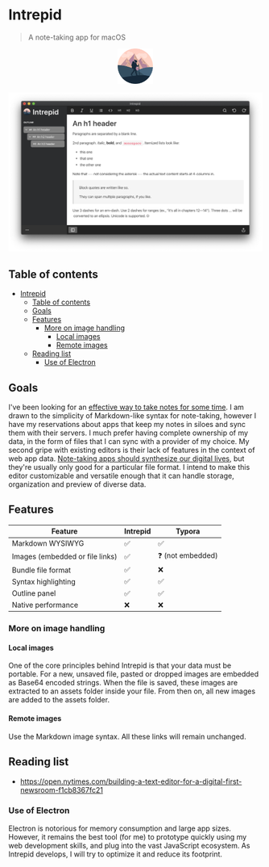 # Intrepid

> A note-taking app for macOS

<p align="center">
    <img src="./docs/icon.png" width=70 alt="icon">
</p>

![Cover](./docs/cover.png)

## Table of contents

- [Intrepid](#intrepid)
  - [Table of contents](#table-of-contents)
  - [Goals](#goals)
  - [Features](#features)
    - [More on image handling](#more-on-image-handling)
      - [Local images](#local-images)
      - [Remote images](#remote-images)
  - [Reading list](#reading-list)
    - [Use of Electron](#use-of-electron)

## Goals

I've been looking for an [effective way to take notes for some time](https://sarimabbas.com/posts/2019/markdown-editor/). I am drawn to the simplicity of Markdown-like syntax for note-taking, however I have my reservations about apps that keep my notes in siloes and sync them with their servers. I much prefer having complete ownership of my data, in the form of files that I can sync with a provider of my choice. My second gripe with existing editors is their lack of features in the context of web app data. [Note-taking apps should synthesize our digital lives](https://sarimabbas.com/posts/2019/unified-productivity/), but they're usually only good for a particular file format. I intend to make this editor customizable and versatile enough that it can handle storage, organization and preview of diverse data.

## Features

| Feature                         | Intrepid           | Typora                    |
| ------------------------------- | ------------------ | ------------------------- |
| Markdown WYSIWYG                | :white_check_mark: | :white_check_mark:        |
| Images (embedded or file links) | :white_check_mark: | :question: (not embedded) |
| Bundle file format              | :white_check_mark: | :x:                       |
| Syntax highlighting             | :white_check_mark: | :white_check_mark:        |
| Outline panel                   | :white_check_mark: | :white_check_mark:        |
| Native performance              | :x:                | :x:                       |

### More on image handling

#### Local images

One of the core principles behind Intrepid is that your data must be portable. For a new, unsaved file, pasted or dropped images are embedded as Base64 encoded strings. When the file is saved, these images are extracted to an assets folder inside your file. From then on, all new images are added to the assets folder.

#### Remote images

Use the Markdown image syntax. All these links will remain unchanged.

## Reading list

- https://open.nytimes.com/building-a-text-editor-for-a-digital-first-newsroom-f1cb8367fc21

### Use of Electron

Electron is notorious for memory consumption and large app sizes. However, it remains the best tool (for me) to prototype quickly using my web development skills, and plug into the vast JavaScript ecosystem. As Intrepid develops, I will try to optimize it and reduce its footprint.
